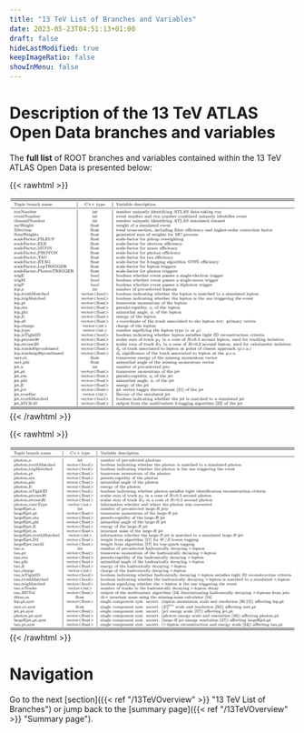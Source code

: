 ```yaml
---
title: "13 TeV List of Branches and Variables"
date: 2023-05-23T04:51:13+01:00
draft: false
hideLastModified: true
keepImageRatio: false
showInMenu: false
---
```


# Description of the 13 TeV ATLAS Open Data branches and variables

The **full list** of ROOT branches and variables contained within the 13 TeV ATLAS Open Data is presented below:

{{< rawhtml >}}
<CENTER>
<img src="images/tab_04.png" width="900" />
</CENTER>
{{< /rawhtml >}}

{{< rawhtml >}}
<CENTER>
<img src="images/tab_05.png" width="900" />
</CENTER>
{{< /rawhtml >}}

# Navigation
Go to the next [section]({{< ref "/13TeVOverview" >}} "13 TeV List of Branches") or jump back to the [summary page]({{< ref "/13TeVOverview" >}} "Summary page").